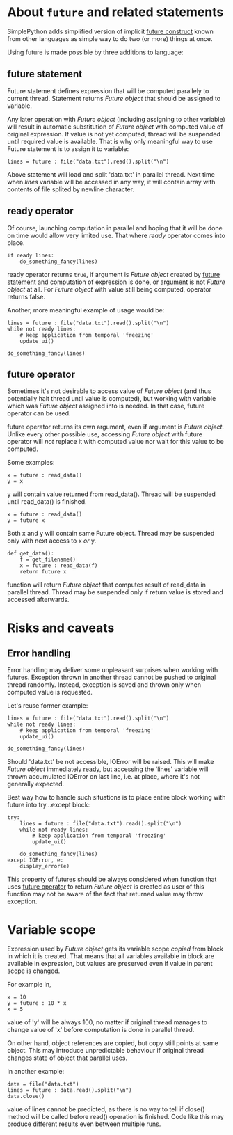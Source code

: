 About `future` and related statements
=====================================

SimplePython adds simplified version of implicit [future construct](https://en.wikipedia.org/wiki/Futures_and_promises)
known from other languages as simple way to do two (or more) things at once.

Using future is made possible by three additions to language:

## future statement

Future statement defines expression that will be computed parallely to current
thread. Statement returns _Future object_ that should be assigned to variable.

Any later operation with _Future object_ (including assigning to other variable)
will result in automatic substitution of _Future object_ with computed value of
original expression. If value is not yet computed, thread will be suspended
until required value is available. That is why only meaningful way to use
Future statement is to assign it to variable:

```
lines = future : file("data.txt").read().split("\n")
```

Above statement will load and split 'data.txt' in parallel thread. Next time when
_lines_ variable will be accessed in any way, it will contain array with contents
of file splited by newline character.

## ready operator

Of course, launching computation in parallel and hoping that it will be done on
time would allow very limited use. That where _ready_ operator comes into place.

```
if ready lines:
    do_something_fancy(lines)
```

ready operator returns `true`, if argument is _Future object_ created by
[future statement](#future-statement) and computation of expression is done, or
argument is not _Future object_ at all. For _Future object_ with value still
being computed, operator returns false.

Another, more meaningful example of usage would be:

```
lines = future : file("data.txt").read().split("\n")
while not ready lines:
    # keep application from temporal 'freezing'
    update_ui()

do_something_fancy(lines)
```

## future operator

Sometimes it's not desirable to access value of _Future object_ (and thus
potentially halt thread until value is computed), but working with variable
which was _Future object_ assigned into is needed. In that case, future operator
can be used.

future operator returns its own argument, even if argument is _Future object_.
Unlike every other possible use, accessing _Future object_ with future operator
will _not_ replace it with computed value nor wait for this value to be computed.

Some examples:

```
x = future : read_data()
y = x
```

y will contain value returned from read_data(). Thread will be suspended until
read_data() is finished.

```
x = future : read_data()
y = future x
```

Both x and y will contain same Future object. Thread may be suspended only
with next access to x _or_ y.

```
def get_data():
    f = get_filename()
    x = future : read_data(f)
    return future x
```
function will return _Future object_ that computes result of read_data in
parallel thread. Thread may be suspended only if return value is stored and
accessed afterwards.

# Risks and caveats

## Error handling

Error handling may deliver some unpleasant surprises when working with
futures. Exception thrown in another thread cannot be pushed to original thread
randomly. Instead, exception is saved and thrown only when computed value is
requested.

Let's reuse former example:

```
lines = future : file("data.txt").read().split("\n")
while not ready lines:
    # keep application from temporal 'freezing'
    update_ui()

do_something_fancy(lines)
```

Should 'data.txt' be not accessible, IOError will be raised. This will make
_Future object_ immediately [ready](#ready-operator), but accessing the 'lines'
variable will thrown accumulated IOError on last line, i.e. at place, where
it's not generally expected.

Best way how to handle such situations is to place entire block working with
future into try...except block:

```
try:
    lines = future : file("data.txt").read().split("\n")
    while not ready lines:
        # keep application from temporal 'freezing'
        update_ui()
    
    do_something_fancy(lines)
except IOError, e:
    display_error(e)
```

This property of futures should be always considered when function that uses
[future operator](#future-operator) to return _Future object_ is created as
user of this function may not be aware of the fact that returned value may throw
exception.

# Variable scope

Expression used by _Future object_ gets its variable scope _copied_ from block
in which it is created. That means that all variables available in block are
available in expression, but values are preserved even if value in parent scope
is changed.

For example in,

```
x = 10
y = future : 10 * x
x = 5
```

value of 'y' will be always 100, no matter if original thread manages to change
value of 'x' before computation is done in parallel thread.

On other hand, object references are copied, but copy still points at same
object. This may introduce unpredictable behaviour if original thread changes
state of object that parallel uses.

In another example:

```
data = file("data.txt")
lines = future : data.read().split("\n")
data.close()
```

value of lines cannot be predicted, as there is no way to tell if close() method
will be called before read() operation is finished. Code like this may produce
different results even between multiple runs.

